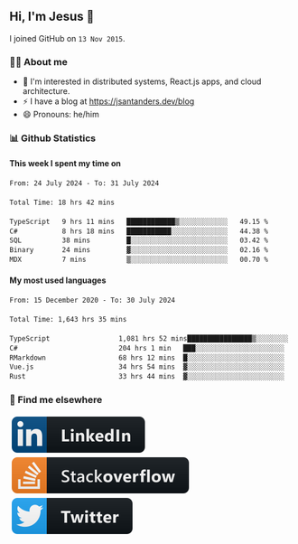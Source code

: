 ## Hi, I'm Jesus 👋

I joined GitHub on `13 Nov 2015`.

<!-- Talking about you -->

### 👨‍💻 About me

- 👦 I'm interested in distributed systems, React.js apps, and cloud architecture.
- ⚡️ I have a blog at <https://jsantanders.dev/blog>
- 😄 Pronouns: he/him

### 📊 Github Statistics

#### This week I spent my time on

<!--START_SECTION:weekly-->

```txt
From: 24 July 2024 - To: 31 July 2024

Total Time: 18 hrs 42 mins

TypeScript   9 hrs 11 mins   ████████████▒░░░░░░░░░░░░   49.15 %
C#           8 hrs 18 mins   ███████████░░░░░░░░░░░░░░   44.38 %
SQL          38 mins         █░░░░░░░░░░░░░░░░░░░░░░░░   03.42 %
Binary       24 mins         ▓░░░░░░░░░░░░░░░░░░░░░░░░   02.16 %
MDX          7 mins          ▒░░░░░░░░░░░░░░░░░░░░░░░░   00.70 %
```

<!--END_SECTION:weekly-->

#### My most used languages

<!--START_SECTION:alltime-->

```txt
From: 15 December 2020 - To: 30 July 2024

Total Time: 1,643 hrs 35 mins

TypeScript                 1,081 hrs 52 mins████████████████▒░░░░░░░░   65.82 %
C#                         204 hrs 1 min   ███░░░░░░░░░░░░░░░░░░░░░░   12.41 %
RMarkdown                  68 hrs 12 mins  █░░░░░░░░░░░░░░░░░░░░░░░░   04.15 %
Vue.js                     34 hrs 54 mins  ▓░░░░░░░░░░░░░░░░░░░░░░░░   02.12 %
Rust                       33 hrs 44 mins  ▓░░░░░░░░░░░░░░░░░░░░░░░░   02.05 %
```

<!--END_SECTION:alltime-->

### 📢 Find me elsewhere

<p>
  <a target="_blank" href="https://linkedin.com/in/jsantanders">
    <img src="https://github.com/jsantanders/jsantanders/blob/master/img/linkedin.svg" alt="LinkedIn" style="vertical-align:top; margin:4px">
  </a>
  
  <a target="_blank" href="https://stackoverflow.com/users/7318331/jesus-santander">
    <img src="https://github.com/jsantanders/jsantanders/blob/master/img/stackoverflow.svg" alt="StackOverflow" style="vertical-align:top; margin:4px">
  </a>
  
  <a target="_blank" href="http://twitter.com/jsantanders">
    <img src="https://github.com/jsantanders/jsantanders/blob/master/img/twitter.svg" alt="Twitter" style="vertical-align:top; margin:4px">
  </a>
</p>
